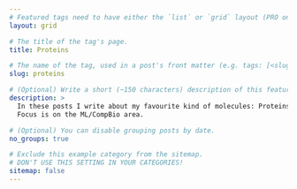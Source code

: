 ```yaml
---
# Featured tags need to have either the `list` or `grid` layout (PRO only).
layout: grid

# The title of the tag's page.
title: Proteins

# The name of the tag, used in a post's front matter (e.g. tags: [<slug>]).
slug: proteins

# (Optional) Write a short (~150 characters) description of this featured tag.
description: >
  In these posts I write about my favourite kind of molecules: Proteins and the wonders they do.
  Focus is on the ML/CompBio area.

# (Optional) You can disable grouping posts by date.
no_groups: true

# Exclude this example category from the sitemap.
# DON'T USE THIS SETTING IN YOUR CATEGORIES!
sitemap: false
---
```

